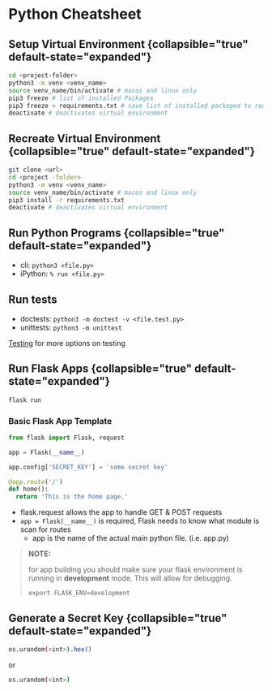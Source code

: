# Python Cheatsheet

## Setup Virtual Environment {collapsible="true" default-state="expanded"}

```bash
cd <project-folder>
python3 -m venv <venv_name>
source venv_name/bin/activate # macos and linux only
pip3 freeze # list of installed Packages
pip3 freeze > requirements.txt # save list of installed packaged to requirements.txt
deactivate # deactivates virtual environment
```

## Recreate Virtual Environment {collapsible="true" default-state="expanded"}

```bash
git clone <url>
cd <project -folder>
python3 -m venv <venv_name>
source venv_name/bin/activate # macos and linux only
pip3 install -r requirements.txt
deactivate # deactivates virtual environment
```

## Run Python Programs {collapsible="true" default-state="expanded"}

- cli: `python3 <file.py>`
- iPython: `% run <file.py>`

## Run tests

- doctests: `python3 -m doctest -v <file.test.py>`
- unittests: `python3 -m unittest`

[//]: # (TODO: resolve link)
[Testing](../testing/python/python.testing.md) for more options on testing

## Run Flask Apps {collapsible="true" default-state="expanded"}

```bash
flask run
```

### Basic Flask App Template

```python
from flask import Flask, request

app = Flask(__name__)

app.config['SECRET_KEY'] = 'some secret key'

@app.route('/')
def home():
  return 'This is the home page.'
```

- flask.request allows the app to handle GET & POST requests
- `app = Flask(__name__)` is required, Flask needs to know what module is scan for routes
    - app is the name of the actual main python file. (i.e. app.py)

> **NOTE:**
>
> for app building you should make sure your flask environment is running in **development** mode. This will allow for
> debugging.
>
> `export FLASK_ENV=development`

## Generate a Secret Key {collapsible="true" default-state="expanded"}

```bash
os.urandom(<int>).hex()
```

or

```bash
os.urandom(<int>)
```

